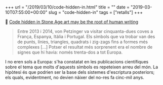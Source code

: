 +++
url = "/2019/03/10/code-hidden-in.html"
title = ""
date = "2019-03-10T07:55:00+00:00"
slug = "code-hidden-in"
tags = ["retalls"]
+++

📎 [Code hidden in Stone Age art may be the root of human writing](https://www.newscientist.com/article/mg23230990-700-in-search-of-the-very-first-coded-symbols/)

> Entre 2013 i 2014, von Petzinger va visitar cinquanta-dues coves a França, Espanya, Itàlia i Portugal. Els símbols que va trobar van des de punts, línies, triangles, quadrats i zig-zags fins a formes més complexes […] Potser el resultat més sorprenent era el nombre de signes que hi havia: només trenta-dos a tot Europa.

I no eren sols a Europa: s'ha constatat en les publicacions científiques sobre el tema que molts d'aquests símbols es repeteixen arreu del món. La hipòtesi és que podrien ser la base dels sistemes d'escriptura posteriors; els quals, evidentment, no devien nàixer del no-res fa cinc-mil anys.

